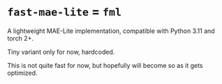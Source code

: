 # `fast-mae-lite` = `fml`

A lightweight MAE-Lite implementation, compatible with Python 3.11 and torch 2+.

Tiny variant only for now, hardcoded.

This is not quite fast for now, but hopefully will become so as it gets optimized.
